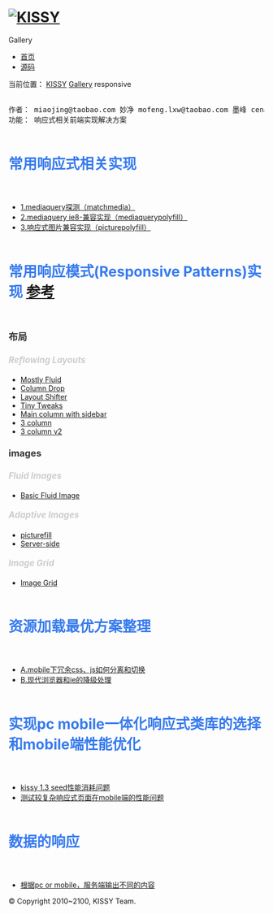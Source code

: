 <!doctype html>
<html>
<head>
<meta charset="utf-8"/>
<title>KISSY gallery - Grid</title>

<link rel="stylesheet" href="http://a.tbcdn.cn/s/kissy/1.3.0/css/dpl/base-min.css"/>
<link rel="stylesheet" href="../../../tools/skin/default.css"/>
<script src="http://a.tbcdn.cn/s/kissy/1.3.0/kissy.js" charset="utf-8"></script>
    <link rel="stylesheet" href="../../../tools/skin/show-code.js"/>
<style>
h3 {
    font-size: 2em;
    color: #377BEE;
    margin: 2em 0;
}
h4 {
    font-size: 1.3em;
    margin: 1.3em 0;
    color: #333;
}
h5 {
    font-size: 1.2em;
    margin: 1.2em 0;
    color: #ccc;
}
</style>
</head>
<body>
<div id="header">
    <h1 class="logo"><a href="http://kissyui.com/"><img src="http://a.tbcdn.cn/s/kissy/logo.png" alt="KISSY"/></a></h1>
    <div class="sub-title">Gallery</div>
    <ul class="navigation">
        <li><a href="http://docs.kissyui.com/">首页</a></li>
        <li><a href="http://github.com/kissyteam">源码</a></li>
    </ul>
</div>
<div id="content">
<div class="s-crumbs">
    <span>当前位置：</span>
    <a href="http://kissyui.com/">KISSY</a>
    <a href="../../../index.html">Gallery</a>
    <span>responsive</span>
</div>
<pre class="s-section">             
作者： miaojing@taobao.com 妙净 mofeng.lxw@taobao.com 墨峰 cenan.chr@taobao.com 岑安 zikuan.ly@taobao.com 子宽 jide@taobao.com 基德 zixi.ztt@taobao.com 紫溪 wb-lijie.li@taobao.com 李杰 yuyi.zjs@taobao.com 雨异
功能： 响应式相关前端实现解决方案
</pre>
<div class="form-group form-group-top-split">
    <h3 class="form-group-title form-group-split">常用响应式相关实现</h3>
    <ul>
        <li> <a href="demo/matchmedia.html" target="_blank">1.mediaquery探测（matchmedia）</a></li>
        <li> <a href="demo/mediaquerypolyfill.html" target="_blank">2.mediaquery ie8-兼容实现（mediaquerypolyfill）</a> </li>
        <li> <a href="demo/picturepolyfill.html" target="_blank">3.响应式图片兼容实现（picturepolyfill）</a></li>
    </ul>
    <h3 class="form-group-title form-group-split">常用响应模式(Responsive Patterns)实现 <a href="http://bradfrost.github.io/this-is-responsive/patterns.html">参考</a></h3>
    <h4>布局</h4>
    <h5>Reflowing Layouts</h5>
    <ul>
        <li> <a href="demo/matchmedia.html" target="_blank">Mostly Fluid</a></li>
        <li> <a href="demo/mediaquerypolyfill.html" target="_blank">Column Drop</a></li>
        <li> <a href="demo/picturepolyfill.html" target="_blank">Layout Shifter</a></li>
        <li> <a href="demo/picturepolyfill.html" target="_blank">Tiny Tweaks</a></li>
        <li> <a href="demo/picturepolyfill.html" target="_blank">Main column with sidebar</a></li>
        <li> <a href="demo/picturepolyfill.html" target="_blank">3 column</a></li>
        <li> <a href="demo/picturepolyfill.html" target="_blank">3 column v2</a></li>
    </ul>
    <h4>images</h4>
    <h5>Fluid Images</h5>
    <ul>
        <li> <a href="demo/matchmedia.html" target="_blank">Basic Fluid Image</a></li>
    </ul>
    <h5>Adaptive Images</h5>
    <ul>
        <li> <a href="demo/matchmedia.html" target="_blank">picturefill</a></li>
        <li> <a href="demo/matchmedia.html" target="_blank">Server-side</a></li>
    </ul>
    <h5>Image Grid</h5>
    <ul>
        <li> <a href="demo/matchmedia.html" target="_blank">Image Grid</a></li>
    </ul>
    <h3 class="form-group-title form-group-split">资源加载最优方案整理</h3>
    <ul>
        <li> <a href="demo/matchmedia.html" target="_blank">A.mobile下冗余css、js如何分离和切换</a></li>
        <li> <a href="demo/mediaquerypolyfill.html" target="_blank">B.现代浏览器和ie的降级处理</a> </li>
    </ul>
    <h3 class="form-group-title form-group-split">实现pc mobile一体化响应式类库的选择和mobile端性能优化</h3>
    <ul>
        <li> <a href="demo/matchmedia.html" target="_blank">kissy 1.3 seed性能消耗问题</a></li>
        <li> <a href="demo/mediaquerypolyfill.html" target="_blank">测试较复杂响应式页面在mobile端的性能问题</a> </li>
    </ul>
    <h3 class="form-group-title form-group-split">数据的响应</h3>
    <ul>
        <li> <a href="demo/matchmedia.html" target="_blank">根据pc or mobile，服务端输出不同的内容</a></li>
    </ul>
</div>
    
<div id="footer">
    &copy; Copyright 2010~2100, KISSY Team.
</div>
</body>
</html>
